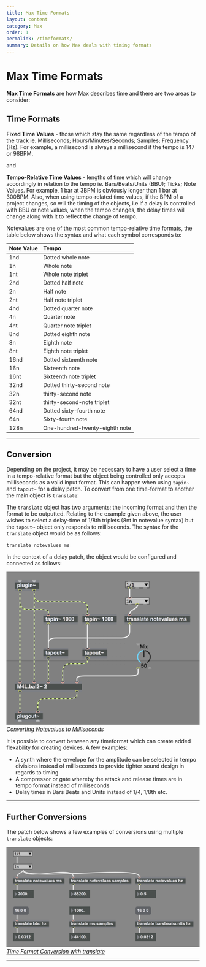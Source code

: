 ```yaml
---
title: Max Time Formats
layout: content
category: Max
order: 1
permalink: /timeformats/
summary: Details on how Max deals with timing formats
---
```


# Max Time Formats

**Max Time Formats** are how Max describes time and there are two areas to consider:

## Time Formats

**Fixed Time Values** - those which stay the same regardless of the tempo of the track ie. Milliseconds; Hours/Minutes/Seconds; Samples; Frequency (Hz). For example, a millisecond is always a millisecond if the tempo is 147 or 98BPM.

and


**Tempo-Relative Time Values** - lengths of time which will change accordingly in relation to the tempo ie. Bars/Beats/Units (BBU); Ticks; Note Values. For example, 1 bar at 3BPM is obviously longer than 1 bar at 300BPM. Also, when using tempo-related time values, if the BPM of a project changes, so will the timing of the objects, i.e if a delay is controlled with BBU or note values, when the tempo changes, the delay times will change along with it to reflect the change of tempo.

Notevalues are one of the most common tempo-relative time formats, the table below shows the syntax and what each symbol corresponds to:

| Note Value | Tempo |
|:--|:--|
1nd | Dotted whole note |
1n | Whole note |
1nt |Whole note triplet|
2nd|Dotted half note|
2n|Half note|
2nt|Half note triplet|
4nd|Dotted quarter note|
4n|Quarter note|
4nt|Quarter note triplet|
8nd|Dotted eighth note|
8n|Eighth note|
8nt|Eighth note triplet|
16nd|Dotted sixteenth note|
16n|Sixteenth note|
16nt|Sixteenth note triplet|
32nd|Dotted thirty-second note|
32n|thirty-second note|
32nt|thirty-second-note triplet|
64nd|Dotted sixty-fourth note|
64n|Sixty-fourth note|
128n|One-hundred-twenty-eighth note|

---

## Conversion

Depending on the project, it may be necessary to have a user select a time in a tempo-relative format but the object being controlled only accepts milliseconds as a valid input format. This can happen when using `tapin~` and `tapout~` for a delay patch. To convert from one time-format to another the main object is `translate`:

The `translate` object has two arguments; the incoming format and then the format to be outputted. Relating to the example given above, the user wishes to select a delay-time of 1/8th triplets (8nt in notevalue syntax) but the `tapout~` object only responds to milliseconds. The syntax for the `translate` object would be as follows:

```
translate notevalues ms
```

In the context of a delay patch, the object would be configured and connected as follows:

[![Translate Example](/assets/img/timeformats_02.png)*Converting Notevalues to Milliseconds*](/assets/img/timeformats_02.png)


It is possible to convert between any timeformat which can create added flexability for creating devices. A few examples:

- A synth where the envelope for the amplitude can be selected in tempo divisions instead of milliseconds to provide tighter sound design in regards to timing
- A compressor or gate whereby the attack and release times are in tempo format instead of milliseconds
- Delay times in Bars Beats and Units instead of 1/4, 1/8th etc.

---

## Further Conversions

The patch below shows a few examples of conversions using multiple `translate` objects:

[![Time Format Conversion](/assets/img/timeformats_01.png)*Time Format Conversion with translate*](/assets/img/timeformats_01.png)

---

